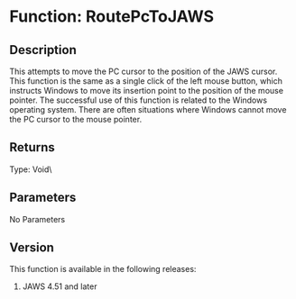 # Function: RoutePcToJAWS

## Description

This attempts to move the PC cursor to the position of the JAWS cursor.
This function is the same as a single click of the left mouse button,
which instructs Windows to move its insertion point to the position of
the mouse pointer. The successful use of this function is related to the
Windows operating system. There are often situations where Windows
cannot move the PC cursor to the mouse pointer.

## Returns

Type: Void\

## Parameters

No Parameters

## Version

This function is available in the following releases:

1.  JAWS 4.51 and later
